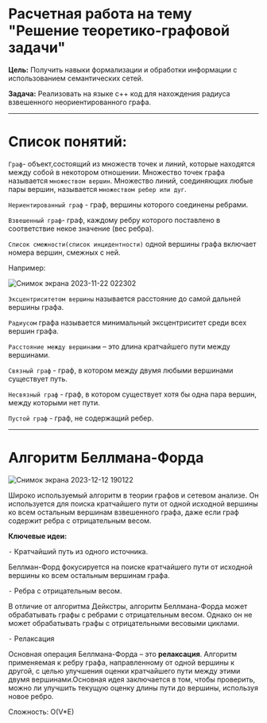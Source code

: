 # Расчетная работа на тему "Решение теоретико-графовой задачи"
**Цель:** Получить навыки формализации и обработки информации с использованием семантических сетей.

**Задача:** Реализовать на языке c++ код для нахождения радиуса взвешенного неориентированного графа.

----

# Список понятий:
`Граф`- объект,состоящий из множеств точек и линий, которые находятся между собой в некотором отношении. Множество точек графа называется `множеством вершин`. Множество линий, соединяющих любые пары вершин, называется `множеством ребер или дуг`.

`Нериентированный граф` - граф, вершины которого соединены ребрами.

`Взвешенный граф`- граф, каждому ребру которого поставлено в соответствие некое значение (вес ребра).

`Список смежности(список инцидентности)` одной вершины графа включает номера вершин, смежных с ней.

Например:

![Снимок экрана 2023-11-22 022302](https://github.com/iis-32170x/RPIIS/assets/145226586/07570789-eb31-4ac6-bdcd-ca5cabd4b555)

`Эксцентриситетом вершины` называется расстояние до самой дальней вершины графа. 

`Радиусом` графа называется минимальный эксцентриситет среди всех вершин графа.

`Расстояние между вершинами` – это длина кратчайшего пути между вершинами.

`Связный граф` - граф, в котором между двумя любыми вершинами существует путь.

`Несвязный граф` - граф, в котором существует хотя бы одна пара вершин, между которыми нет пути.

`Пустой граф` - граф, не содержащий ребер.

----

# Алгоритм Беллмана-Форда

![Снимок экрана 2023-12-12 190122](https://github.com/iis-32170x/RPIIS/assets/145226586/a1f87b01-ba4f-4fc4-a01b-6b9ea8ef2ae7)

Широко используемый алгоритм в теории графов и сетевом анализе. Он используется для поиска кратчайшего пути от одной исходной вершины ко всем остальным вершинам взвешенного графа, даже если граф содержит ребра с отрицательным весом. 

**Ключевые идеи:**

 ⁃ Кратчайший путь из одного источника.
 
Беллман-Форд фокусируется на поиске кратчайшего пути от исходной вершины ко всем остальным вершинам графа.

 ⁃ Ребра с отрицательным весом.
 
В отличие от алгоритма Дейкстры, алгоритм Беллмана-Форда может обрабатывать графы с ребрами с отрицательным весом. Однако он не может обрабатывать графы с отрицательными весовыми циклами.

 ⁃ Релаксация
 
Основная операция Беллмана-Форда – это **релаксация**. Алгоритм применяемая к ребру графа, направленному от одной вершины к другой, с целью улучшения оценки кратчайшего пути между этими двумя вершинами.Основная идея заключается в том, чтобы проверить, можно ли улучшить текущую оценку длины пути до вершины, используя новое ребро.

Сложность: O(V*E)
